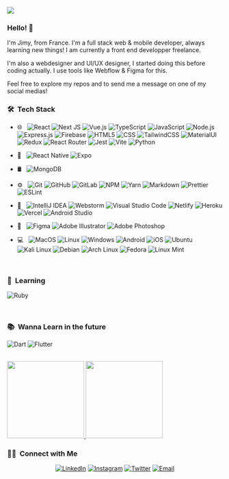 ![](https://komarev.com/ghpvc/?username=jimymltta&color=brightgreen&style=flat-square&label=VISITORS)

### Hello! 👋

I'm Jimy, from France. I'm a full stack web & mobile developer, always learning new things! I am currently a front end developper freelance.

I'm also a webdesigner and UI/UX designer, I started doing this before coding actually. I use tools like Webflow & Figma for this.

Feel free to explore my repos and to send me a message on one of my social medias!

<h3> 🛠 &nbsp;Tech Stack</h3>

- 🌐 &nbsp;
  ![React](https://img.shields.io/badge/React-20232A?style=for-the-badge&logo=react&logoColor=61DAFB)
  ![Next JS](https://img.shields.io/badge/Next-black?style=for-the-badge&logo=next.js&logoColor=white)
  ![Vue.js](https://img.shields.io/badge/Vue.js-35495E?style=for-the-badge&logo=vue.js&logoColor=4FC08D)
  ![TypeScript](https://img.shields.io/badge/TypeScript-007ACC?style=for-the-badge&logo=typescript&logoColor=white)
  ![JavaScript](https://img.shields.io/badge/JavaScript-F7DF1E?style=for-the-badge&logo=javascript&logoColor=black)
  ![Node.js](https://img.shields.io/badge/Node.js-43853D?style=for-the-badge&logo=node.js&logoColor=white)
  ![Express.js](https://img.shields.io/badge/express.js-%23404d59.svg?style=for-the-badge&logo=express&logoColor=%2361DAFB)
  ![Firebase](https://img.shields.io/badge/firebase-%23039BE5.svg?style=for-the-badge&logo=firebase)
  ![HTML5](https://img.shields.io/badge/HTML-239120?style=for-the-badge&logo=html5&logoColor=white)
  ![CSS](https://img.shields.io/badge/CSS-239120?&style=for-the-badge&logo=css3&logoColor=white)
  ![TailwindCSS](https://img.shields.io/badge/Tailwind_CSS-38B2AC?style=for-the-badge&logo=tailwind-css&logoColor=white)
  ![MaterialUI](https://img.shields.io/badge/Material--UI-0081CB?style=for-the-badge&logo=material-ui&logoColor=white)
  ![Redux](https://img.shields.io/badge/Redux-593D88?style=for-the-badge&logo=redux&logoColor=white)
  ![React Router](https://img.shields.io/badge/React_Router-CA4245?style=for-the-badge&logo=react-router&logoColor=white)
  ![Jest](https://img.shields.io/badge/Jest-C21325?style=for-the-badge&logo=jest&logoColor=white)
  ![Vite](https://img.shields.io/badge/Vite-B73BFE?style=for-the-badge&logo=vite&logoColor=FFD62E)
  ![Python](https://img.shields.io/badge/Python-3776AB?style=for-the-badge&logo=python&logoColor=white)

- 📱 &nbsp;
  ![React Native](https://img.shields.io/badge/React_Native-20232A?style=for-the-badge&logo=react&logoColor=61DAFB)
  ![Expo](https://img.shields.io/badge/expo-1C1E24?style=for-the-badge&logo=expo&logoColor=#D04A37)
  
- 🛢 &nbsp;
  ![MongoDB](https://img.shields.io/badge/MongoDB-4EA94B?style=for-the-badge&logo=mongodb&logoColor=white)
- ⚙️ &nbsp;
  ![Git](https://img.shields.io/badge/git-%23F05033.svg?style=for-the-badge&logo=git&logoColor=white)
  ![GitHub](https://img.shields.io/badge/GitHub-100000?style=for-the-badge&logo=github&logoColor=white)
  ![GitLab](https://img.shields.io/badge/GitLab-330F63?style=for-the-badge&logo=gitlab&logoColor=white)
  ![NPM](https://img.shields.io/badge/NPM-%23000000.svg?style=for-the-badge&logo=npm&logoColor=white)
  ![Yarn](https://img.shields.io/badge/yarn-%232C8EBB.svg?style=for-the-badge&logo=yarn&logoColor=white)
  ![Markdown](https://img.shields.io/badge/Markdown-000000?style=for-the-badge&logo=markdown&logoColor=white)
  ![Prettier](https://img.shields.io/badge/prettier-1A2C34?style=for-the-badge&logo=prettier&logoColor=F7BA3E)
  ![ESLint](https://img.shields.io/badge/eslint-3A33D1?style=for-the-badge&logo=eslint&logoColor=white)
- 🔧 &nbsp;
  ![IntelliJ IDEA](https://img.shields.io/badge/IntelliJIDEA-000000.svg?style=for-the-badge&logo=intellij-idea&logoColor=white)
  ![Webstorm](https://img.shields.io/badge/WebStorm-000000?style=for-the-badge&logo=WebStorm&logoColor=white)
  ![Visual Studio Code](https://img.shields.io/badge/Visual%20Studio%20Code-0078d7.svg?style=for-the-badge&logo=visual-studio-code&logoColor=white)
  ![Netlify](https://img.shields.io/badge/Netlify-00C7B7?style=for-the-badge&logo=netlify&logoColor=white)
  ![Heroku](https://img.shields.io/badge/Heroku-430098?style=for-the-badge&logo=heroku&logoColor=white)
  ![Vercel](https://img.shields.io/badge/vercel-%23000000.svg?style=for-the-badge&logo=vercel&logoColor=white)
  ![Android Studio](https://img.shields.io/badge/Android_Studio-3DDC84?style=for-the-badge&logo=android-studio&logoColor=white)

- 🎨 &nbsp;
  ![Figma](https://img.shields.io/badge/figma-%23F24E1E.svg?style=for-the-badge&logo=figma&logoColor=white)
  ![Adobe Illustrator](https://img.shields.io/badge/adobeillustrator-%23FF9A00.svg?style=for-the-badge&logo=adobeillustrator&logoColor=white)
  ![Adobe Photoshop](https://img.shields.io/badge/adobephotoshop-%2331A8FF.svg?style=for-the-badge&logo=adobephotoshop&logoColor=white)
  
 - 💻 &nbsp;
   ![MacOS](https://img.shields.io/badge/mac%20os-000000?style=for-the-badge&logo=apple&logoColor=white)
   ![Linux](https://img.shields.io/badge/Linux-FCC624?style=for-the-badge&logo=linux&logoColor=black)
   ![Windows](https://img.shields.io/badge/Windows-0078D6?style=for-the-badge&logo=windows&logoColor=white)
   ![Android](https://img.shields.io/badge/Android-3DDC84?style=for-the-badge&logo=android&logoColor=white)
   ![iOS](https://img.shields.io/badge/iOS-000000?style=for-the-badge&logo=ios&logoColor=white)
   ![Ubuntu](https://img.shields.io/badge/Ubuntu-E95420?style=for-the-badge&logo=ubuntu&logoColor=white)
   ![Kali Linux](https://img.shields.io/badge/Kali_Linux-557C94?style=for-the-badge&logo=kali-linux&logoColor=white)
   ![Debian](https://img.shields.io/badge/Debian-A81D33?style=for-the-badge&logo=debian&logoColor=white)
   ![Arch Linux](https://img.shields.io/badge/Arch_Linux-1793D1?style=for-the-badge&logo=arch-linux&logoColor=white)
   ![Fedora](https://img.shields.io/badge/Fedora-294172?style=for-the-badge&logo=fedora&logoColor=white)
   ![Linux Mint](https://img.shields.io/badge/Linux_Mint-87CF3E?style=for-the-badge&logo=linux-mint&logoColor=white)

<br/>

<h3> 📖 &nbsp;Learning </h3>

  
  ![Ruby](https://img.shields.io/badge/ruby-%23CC342D.svg?style=for-the-badge&logo=ruby&logoColor=white)
  
<br />

<h3> 📚 &nbsp;Wanna Learn in the future </h3>

  ![Dart](https://img.shields.io/badge/Dart-0175C2?style=for-the-badge&logo=dart&logoColor=white)
  ![Flutter](https://img.shields.io/badge/Flutter-02569B?style=for-the-badge&logo=flutter&logoColor=white)
  
  
<br />

<a href="https://github.com/jimymltta">
  <img height="180em" src="https://github-readme-stats.vercel.app/api?username=jimymltta&theme=buefy&show_icons=true" />
  <img height="180em" src="https://github-readme-stats.vercel.app/api/top-langs/?username=jimymltta&theme=buefy&layout=compact" />
</a>

<br/>

<h3> 🤝🏻 &nbsp;Connect with Me </h3>

<p align="center">
<!---
<a href="https://www.adityavsingh.com/"><img alt="Website" src="https://img.shields.io/badge/Website-www.adityavsingh.com-blue?style=flat-square&logo=google-chrome"></a>
-->
<a href="https://www.linkedin.com/in/jimymarletta/"><img alt="LinkedIn" src="https://img.shields.io/badge/LinkedIn-0077B5?style=for-the-badge&logo=linkedin&logoColor=white"></a>
<a href="https://www.instagram.com/neodesign.amiens/"><img alt="Instagram" src="https://img.shields.io/badge/Instagram-E4405F?style=for-the-badge&logo=instagram&logoColor=white"></a>
  <a href="https://www.twitter.com/jimymltta/"><img alt="Twitter" src="https://img.shields.io/badge/Twitter-1DA1F2?style=for-the-badge&logo=twitter&logoColor=white"></a>
<a href="mailto:jimy@neodesign.io"><img alt="Email" src="https://img.shields.io/badge/Gmail-D14836?style=for-the-badge&logo=gmail&logoColor=white"></a>
</p>
